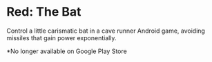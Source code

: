 # Red: The Bat

Control a little carismatic bat in a cave runner Android game, avoiding missiles that gain power exponentially. 

*No longer available on Google Play Store
